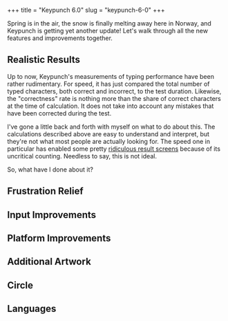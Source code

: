 +++
title = "Keypunch 6.0"
slug = "keypunch-6-0"
+++

Spring is in the air, the snow is finally melting away here in Norway, and Keypunch is getting yet another update! Let's walk through all the new features and improvements together.

<!-- more -->

## Realistic Results

Up to now, Keypunch's measurements of typing performance have been rather rudimentary. For speed, it has just compared the total number of typed characters, both correct and incorrect, to the test duration. Likewise, the "correctness" rate is nothing more than the share of correct characters at the time of calculation. It does not take into account any mistakes that have been corrected during the test.

I've gone a little back and forth with myself on what to do about this. The calculations described above are easy to understand and interpret, but they're not what most people are actually looking for. The speed one in particular has enabled some pretty [ridiculous result screens](https://github.com/bragefuglseth/keypunch/issues/85) because of its uncritical counting. Needless to say, this is not ideal.

So, what have I done about it?

## Frustration Relief

## Input Improvements

## Platform Improvements

## Additional Artwork

## Circle

## Languages
